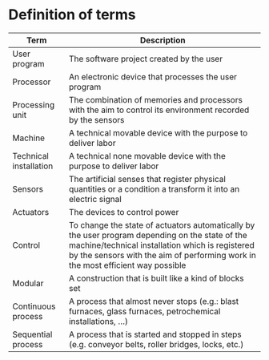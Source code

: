 # Definition of terms

| Term | Description |
| ---- | ----------- |
| User program | The software project created by the user|
| Processor | An electronic device that processes the user program |
| Processing unit | The combination of memories and processors with the aim to control its environment recorded by the sensors |
| Machine | A technical movable device with the purpose to deliver labor |
| Technical installation | A technical none movable device with the purpose to deliver labor |
| Sensors | The artificial senses that register physical quantities or a condition a transform it into an electric signal |
| Actuators | The devices to control power |
| Control | To change the state of actuators automatically by the user program depending on the state of the machine/technical installation which is registered by the sensors with the aim of performing work in the most efficient way possible |
| Modular | A construction that is built like a kind of blocks set|
| Continuous process | A process that almost never stops (e.g.: blast furnaces, glass furnaces, petrochemical installations, …)|
| Sequential process | A process that is started and stopped in steps (e.g. conveyor belts, roller bridges, locks, etc.) |
